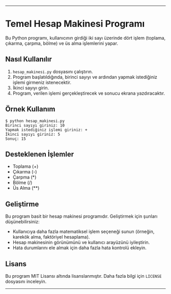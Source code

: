 

---

# Temel Hesap Makinesi Programı

Bu Python programı, kullanıcının girdiği iki sayı üzerinde dört işlem (toplama, çıkarma, çarpma, bölme) ve üs alma işlemlerini yapar.

## Nasıl Kullanılır

1. `hesap_makinesi.py` dosyasını çalıştırın.
2. Program başlatıldığında, birinci sayıyı ve ardından yapmak istediğiniz işlemi girmeniz istenecektir.
3. İkinci sayıyı girin.
4. Program, verilen işlemi gerçekleştirecek ve sonucu ekrana yazdıracaktır.

## Örnek Kullanım

```
$ python hesap_makinesi.py
Birinci sayıyı giriniz: 10
Yapmak istediğiniz işlemi giriniz: +
İkinci sayıyı giriniz: 5
Sonuç: 15
```

## Desteklenen İşlemler

- Toplama (+)
- Çıkarma (-)
- Çarpma (*)
- Bölme (/)
- Üs Alma (**)

## Geliştirme

Bu program basit bir hesap makinesi programıdır. Geliştirmek için şunları düşünebilirsiniz:

- Kullanıcıya daha fazla matematiksel işlem seçeneği sunun (örneğin, karekök alma, faktöriyel hesaplama).
- Hesap makinesinin görünümünü ve kullanıcı arayüzünü iyileştirin.
- Hata durumlarını ele almak için daha fazla hata kontrolü ekleyin.

## Lisans

Bu program MIT Lisansı altında lisanslanmıştır. Daha fazla bilgi için `LICENSE` dosyasını inceleyin.

---
